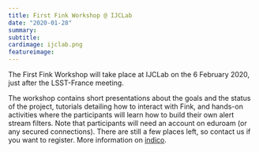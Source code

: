 ```yaml
---
title: First Fink Workshop @ IJCLab
date: "2020-01-28"
summary:
subtitle:
cardimage: ijclab.png
featureimage: 
---
```


The First Fink Workshop will take place at IJCLab on the 6 February 2020, just after the LSST-France meeting.
<!--more-->

The workshop contains short presentations about the goals and the status of the project, tutorials detailing how to interact with Fink, and hands-on activities where the participants will learn how to build their own alert stream filters. Note that participants will need an account on eduroam (or any secured connections). There are still a few places left, so contact us if you want to register. More information on [indico](https://indico.in2p3.fr/event/20222/).
